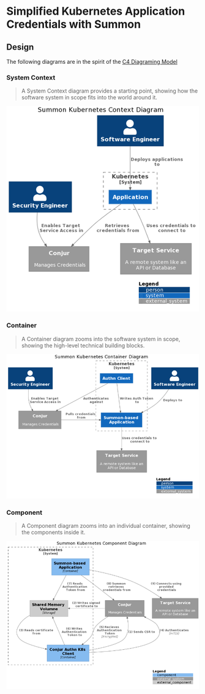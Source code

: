 # Simplified Kubernetes Application Credentials with Summon

## Design

The following diagrams are in the spirit of the [C4 Diagraming Model](https://c4model.com/)

### System Context

> A System Context diagram provides a starting point, showing how the software system in scope fits into the world around it.

![](diagrams/output/summon-kubernetes-context-diagram.png)


### Container

> A Container diagram zooms into the software system in scope, showing the high-level technical building blocks.

![](diagrams/output/summon-kubernetes-container-diagram.png)

### Component

> A Component diagram zooms into an individual container, showing the components inside it.

![](diagrams/output/summon-kubernetes-component-diagram.png)